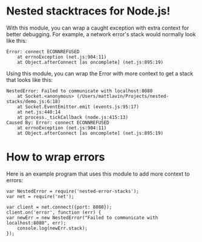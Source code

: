Nested stacktraces for Node.js!
===============================

With this module, you can wrap a caught exception with extra context
for better debugging.  For example, a network error's stack would normally look
like this:

    Error: connect ECONNREFUSED
        at errnoException (net.js:904:11)
        at Object.afterConnect [as oncomplete] (net.js:895:19)

Using this module, you can wrap the Error with more context to get a stack
that looks like this:

    NestedError: Failed to communicate with localhost:8080
        at Socket.<anonymous> (/Users/mattlavin/Projects/nested-stacks/demo.js:6:18)
        at Socket.EventEmitter.emit (events.js:95:17)
        at net.js:440:14
        at process._tickCallback (node.js:415:13)
    Caused By: Error: connect ECONNREFUSED
        at errnoException (net.js:904:11)
        at Object.afterConnect [as oncomplete] (net.js:895:19)

How to wrap errors
==================

Here is an example program that uses this module to add more context to errors:

    var NestedError = require('nested-error-stacks');
    var net = require('net');
    
    var client = net.connect({port: 8080});
    client.on('error', function (err) {
    var newErr = new NestedError("Failed to communicate with localhost:8080", err);
        console.log(newErr.stack);
    });
